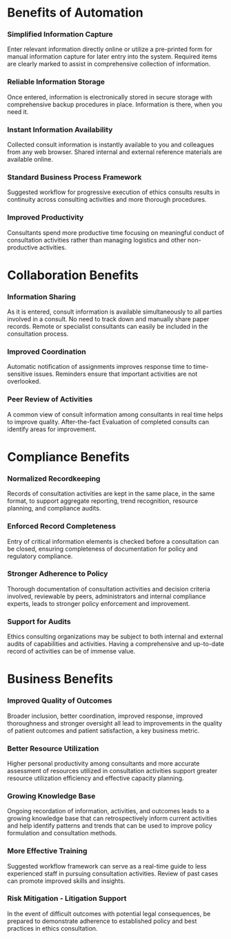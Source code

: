 # Benefits of Automation

### Simplified Information Capture

Enter relevant information directly online or utilize a pre-printed form for manual information capture for later entry into the system. Required items are clearly marked to assist in comprehensive collection of information.

### Reliable Information Storage

Once entered, information is electronically stored in secure storage with comprehensive backup procedures in place. Information is there, when you need it.

### Instant Information Availability

Collected consult information is instantly available to you and colleagues from any web browser. Shared internal and external reference materials are available online.

### Standard Business Process Framework

Suggested workflow for progressive execution of ethics consults results in continuity across consulting activities and more thorough procedures.

### Improved Productivity

Consultants spend more productive time focusing on meaningful conduct of consultation activities rather than managing logistics and other non-productive activities.

# Collaboration Benefits

### Information Sharing

As it is entered, consult information is available simultaneously to all parties involved in a consult. No need to track down and manually share paper records. Remote or specialist consultants can easily be included in the consultation process.

### Improved Coordination

Automatic notification of assignments improves response time to time-sensitive issues. Reminders ensure that important activities are not overlooked.

### Peer Review of Activities

A common view of consult information among consultants in real time helps to improve quality. After-the-fact Evaluation of completed consults can identify areas for improvement.

# Compliance Benefits

### Normalized Recordkeeping

Records of consultation activities are kept in the same place, in the same format, to support aggregate reporting, trend recognition, resource planning, and compliance audits.

### Enforced Record Completeness

Entry of critical information elements is checked before a consultation can be closed, ensuring completeness of documentation for policy and regulatory compliance.

### Stronger Adherence to Policy

Thorough documentation of consultation activities and decision criteria involved, reviewable by peers, administrators and internal compliance experts, leads to stronger policy enforcement and improvement.

### Support for Audits

Ethics consulting organizations may be subject to both internal and external audits of capabilities and activities. Having a comprehensive and up-to-date record of activities can be of immense value.

# Business Benefits

### Improved Quality of Outcomes

Broader inclusion, better coordination, improved response, improved thoroughness and stronger oversight all lead to improvements in the quality of patient outcomes and patient satisfaction, a key business metric.

### Better Resource Utilization

Higher personal productivity among consultants and more accurate assessment of resources utilized in consultation activities support greater resource utilization efficiency and effective capacity planning.

### Growing Knowledge Base

Ongoing recordation of information, activities, and outcomes leads to a growing knowledge base that can retrospectively inform current activities and help identify patterns and trends that can be used to improve policy formulation and consultation methods.

### More Effective Training

Suggested workflow framework can serve as a real-time guide to less experienced staff in pursuing consultation activities. Review of past cases can promote improved skills and insights.

### Risk Mitigation - Litigation Support

In the event of difficult outcomes with potential legal consequences, be prepared to demonstrate adherence to established policy and best practices in ethics consultation.
